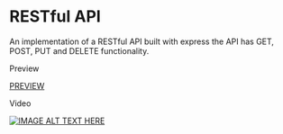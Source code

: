 # RESTful API
An implementation of a RESTful API built with express the API has GET, POST, PUT and DELETE functionality. 

Preview

[PREVIEW](http://13.92.254.20:9004/api/contacts)

Video 

[![IMAGE ALT TEXT HERE](https://img.youtube.com/vi/O9hLd7f2tPA/0.jpg)](https://www.youtube.com/watch?v=O9hLd7f2tPA)
